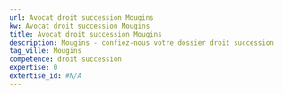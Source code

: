 ```yaml
---
url: Avocat droit succession Mougins
kw: Avocat droit succession Mougins
title: Avocat droit succession Mougins
description: Mougins - confiez-nous votre dossier droit succession
tag_ville: Mougins
competence: droit succession
expertise: 0
extertise_id: #N/A
---
```


